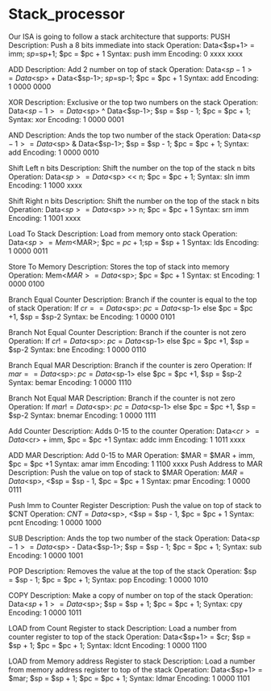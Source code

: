 # Stack_processor
Our ISA is going to follow a stack architecture that supports: 
PUSH
Description:
 Push a 8 bits immediate into stack
Operation:
Data<$sp+1> = imm; $sp=$sp+1; $pc = $pc + 1
Syntax:
push imm
Encoding:
0 xxxx xxxx

ADD
Description:
 Add 2 number on top of stack
Operation:
Data<$sp-1> = Data<$sp> + Data<$sp-1>; $sp=$sp-1; $pc = $pc + 1
Syntax:
add
Encoding:
1 0000 0000

XOR
Description:
Exclusive or the top two numbers on the stack
Operation:
Data<$sp-1> = Data<$sp> ^ Data<$sp-1>; $sp = $sp - 1; $pc = $pc + 1;
Syntax:
xor
Encoding:
1 0000 0001


AND
Description:
Ands the top two number of the stack
Operation:
Data<$sp-1> = Data<$sp> & Data<$sp-1>; $sp = $sp - 1; $pc = $pc + 1;
Syntax:
add
Encoding:
1 0000 0010


Shift Left n bits
Description:
Shift the number on the top of the stack n bits
Operation:
Data<$sp> = Data<$sp>  <<  n; $pc = $pc + 1;
Syntax:
sln imm
Encoding:
1 1000 xxxx


Shift Right n bits
Description:
Shift the number on the top of the stack n bits
Operation:
Data<$sp> = Data<$sp> >> n; $pc = $pc + 1
Syntax:
srn imm
Encoding:
1 1001 xxxx

Load To Stack
Description:
Load from memory onto stack
Operation:
Data<$sp> = Mem<$MAR>; $pc = $pc + 1;$sp = $sp + 1
Syntax:
lds 
Encoding:
1 0000 0011

Store To Memory
Description:
Stores the top of stack into memory
Operation:
Mem<$MAR> = Data<$sp>; $pc = $pc + 1
Syntax:
st
Encoding:
1 0000 0100


Branch Equal Counter
Description:
Branch if the counter is equal to the top of stack
Operation:
If $cr == Data<$sp>: $pc = Data<$sp-1> else $pc = $pc +1, $sp = $sp-2
Syntax:
be
Encoding:
1 0000 0101

Branch Not Equal Counter
Description:
Branch if the counter is not zero
Operation:
If $cr != Data<$sp>: $pc = Data<$sp-1> else $pc = $pc +1, $sp = $sp-2
Syntax:
bne
Encoding:
1 0000 0110


Branch Equal MAR
Description:
Branch if the counter is zero
Operation:
If $mar == Data<$sp>: $pc = Data<$sp-1> else $pc = $pc +1, $sp = $sp-2
Syntax:
bemar
Encoding:
1 0000 1110

Branch Not Equal MAR
Description:
Branch if the counter is not zero
Operation:
If $mar != Data<$sp>: $pc = Data<$sp-1> else $pc = $pc +1, $sp = $sp-2
Syntax:
bnemar
Encoding:
1 0000 1111


Add Counter
Description:
Adds 0-15 to the counter
Operation:
Data<$cr> = Data<$cr> + imm, $pc = $pc +1
Syntax:
addc imm
Encoding:
1 1011 xxxx

ADD MAR
Description:
 Add 0-15 to MAR
Operation:
$MAR = $MAR + imm, $pc = $pc +1
Syntax:
amar imm
Encoding:
1 1100 xxxx
Push Address to MAR
Description:
 Push the value on top of stack to $MAR 
Operation:
$MAR = Data<$sp>, <$sp = $sp - 1, $pc = $pc + 1
Syntax:
pmar
Encoding:
1 0000 0111


Push Imm to Counter Register
Description:
 Push the value on top of stack to $CNT 
Operation:
$CNT = Data<$sp>, <$sp = $sp - 1, $pc = $pc + 1
Syntax:
pcnt
Encoding:
1 0000 1000

SUB
Description:
Ands the top two number of the stack
Operation:
Data<$sp-1> = Data<$sp> - Data<$sp-1>; $sp = $sp - 1; $pc = $pc + 1;
Syntax:
sub
Encoding:
1 0000 1001

POP
Description:
Removes the value at the top of the stack
Operation:
$sp = $sp - 1; $pc = $pc + 1;
Syntax:
pop
Encoding:
1 0000 1010

COPY
Description:
Make a copy of number on top of the stack
Operation:
Data<$sp+1> = Data<$sp>; $sp = $sp + 1; $pc = $pc + 1;
Syntax:
cpy
Encoding:
1 0000 1011

LOAD from Count Register to stack
Description:
Load a number from counter register to top of the stack
Operation:
Data<$sp+1> = $cr; $sp = $sp + 1; $pc = $pc + 1;
Syntax:
ldcnt
Encoding:
1 0000 1100


LOAD from Memory address Register to stack
Description:
Load a number from memory address register to top of the stack
Operation:
Data<$sp+1> = $mar; $sp = $sp + 1; $pc = $pc + 1;
Syntax:
ldmar
Encoding:
1 0000 1101
